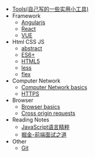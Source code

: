 * [Tools(自己写的一些实用小工具)](docs/Tools/abstract.md)
* Framework
    * [Angularjs](/Framework/Angularjs.md)
    * [React](docs/Framework/React.md)
    * [VUE](docs/Framework/VUE.md)
* Html CSS JS
    * [abstract](docs/Html_CSS_JS/abstract.md)
    * [ES6+](docs/Html_CSS_JS/ES6+.md)
    * [HTML5](docs/Html_CSS_JS/HTML5.md)
    * [less](docs/Html_CSS_JS/less.md)
    * [flex](docs/Html_CSS_JS/flex.md)
* Computer Network
    * [Computer Network basics](docs/Computer_Network/Computer_Network_basics.md)
    * [HTTPS](docs/Computer_Network/HTTPS.md)
* Browser
    * [Browser basics](docs/Browser/Browser_basics.md)
    * [Cross origin requests](docs/Browser/Cross_origin_requests.md)
* Reading Notes
    * [JavaScript语言精粹](docs/Reading_Notes/JavaScript_The_Good_Parts.md)
    * [掘金-前端面试之道](docs/Reading_Notes/掘金-前端面试之道.md)
* Other
    * [Git](docs/Other/Git.md)